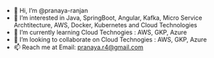 - 👋 Hi, I’m @pranaya-ranjan
- 👀 I’m interested in Java, SpringBoot, Angular, Kafka, Micro Service Archtitecture,  AWS, Docker, Kubernetes and Cloud Technologies
- 🌱 I’m currently learning Cloud Technogies : AWS, GKP, Azure
- 💞️ I’m looking to collaborate on Cloud Technogies : AWS, GKP, Azure
- 📫 Reach me at Email: pranaya.r4@gmail.com

<!---
pranaya-ranjan/pranaya-ranjan is a ✨ special ✨ repository because its `README.md` (this file) appears on your GitHub profile.
You can click the Preview link to take a look at your changes.
--->
